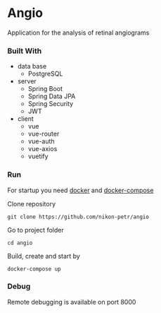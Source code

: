 # Angio

Application for the analysis of retinal angiograms

### Built With

* data base
  * PostgreSQL
* server
  * Spring Boot
  * Spring Data JPA
  * Spring Security
  * JWT
* client
  * vue
  * vue-router
  * vue-auth
  * vue-axios
  * vuetify

### Run

For startup you need [docker](https://www.docker.com/) and [docker-compose](https://docs.docker.com/compose/install/)

Clone repository
```
git clone https://github.com/nikon-petr/angio
```

Go to project folder
```
cd angio
```

Build, create and start by
```
docker-compose up
```

### Debug

Remote debugging is available on port 8000
